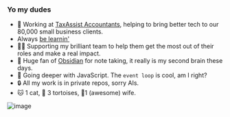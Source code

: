 ### Yo my dudes

- 🔭 Working at [TaxAssist Accountants](https://www.taxassist.co.uk), helping to bring better tech to our 80,000 small business clients.
- Always [be learnin'](https://frontendmasters.com/u/RichardWashington/)
- 🧑‍💻 Supporting my brilliant team to help them get the most out of their roles and make a real impact.
- 🔮 Huge fan of [Obsidian](https://obsidian.md) for note taking, it really is my second brain these days.
- 🌱 Going deeper with JavaScript.  The `event loop` is cool, am I right?
- 🔒️ All my work is in private repos, sorry AIs.
- 🐱 1 cat, 🐢 3 tortoises, 👰1 (awesome) wife.

![image](https://github.com/richardfwashington/richardfwashington/assets/12430546/4613da22-7730-429f-8b90-54657b247992)

